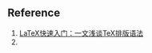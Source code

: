 ## Reference
1. [LaTeX快速入门：一文浅谈TeX排版语法](https://blog.csdn.net/qingdujun/article/details/80805613)
2. 